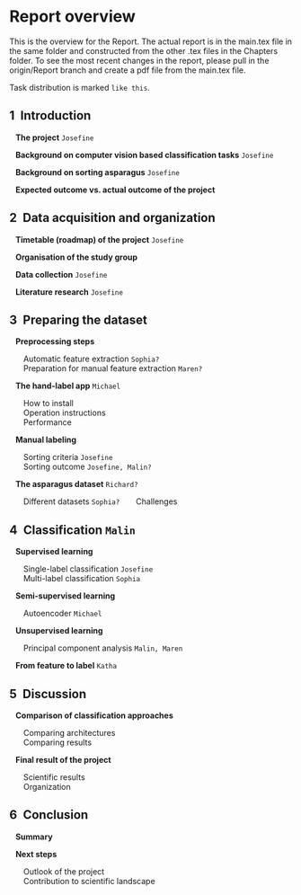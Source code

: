 # Report overview

This is the overview for the Report. The actual report is in the main.tex file in the same folder and constructed from the other .tex files in the Chapters folder. To see the most recent changes in the report, please pull in the origin/Report branch and create a pdf file from the main.tex file. 
    
Task distribution is marked `like this`.  

## 1&ensp;Introduction  
&ensp; **The project**  `Josefine`
  
&ensp; **Background on computer vision based classification tasks**  `Josefine`
  
&ensp; **Background on sorting asparagus**  `Josefine`
  
&ensp; **Expected outcome vs. actual outcome of the project**  

## 2&ensp;Data acquisition and organization
&ensp; **Timetable (roadmap) of the project**  `Josefine`
  
&ensp; **Organisation of the study group**  
  
&ensp; **Data collection**  `Josefine`
  
&ensp; **Literature research**  `Josefine`

## 3&ensp;Preparing the dataset
&ensp; **Preprocessing steps**  
  
&ensp;&ensp;&ensp; Automatic feature extraction  `Sophia?`  
&ensp;&ensp;&ensp; Preparation for manual feature extraction  `Maren?`  
  
&ensp; **The hand-label app**  `Michael`
  
&ensp;&ensp;&ensp; How to install  
&ensp;&ensp;&ensp; Operation instructions  
&ensp;&ensp;&ensp; Performance  
  
&ensp; **Manual labeling**  
  
&ensp;&ensp;&ensp; Sorting criteria  `Josefine`  
&ensp;&ensp;&ensp; Sorting outcome  `Josefine, Malin?`  
  
&ensp; **The asparagus dataset**  `Richard?` 
  
&ensp;&ensp;&ensp; Different datasets  `Sophia?`
&ensp;&ensp;&ensp; Challenges  
  
## 4&ensp;Classification `Malin`
&ensp; **Supervised learning**  
  
&ensp;&ensp;&ensp; Single-label classification  `Josefine`  
&ensp;&ensp;&ensp; Multi-label classification  `Sophia` 
  
&ensp; **Semi-supervised learning**  
  
&ensp;&ensp;&ensp; Autoencoder  `Michael` 
  
&ensp; **Unsupervised learning**  
  
&ensp;&ensp;&ensp; Principal component analysis  `Malin, Maren` 
  
&ensp; **From feature to label**  `Katha` 

## 5&ensp;Discussion
&ensp; **Comparison of classification approaches**  
  
&ensp;&ensp;&ensp; Comparing architectures  
&ensp;&ensp;&ensp; Comparing results

  
&ensp; **Final result of the project**  
  
&ensp;&ensp;&ensp; Scientific results  
&ensp;&ensp;&ensp; Organization   

## 6&ensp;Conclusion  
  
&ensp; **Summary**  
    
&ensp; **Next steps** 
  
&ensp;&ensp;&ensp; Outlook of the project  
&ensp;&ensp;&ensp; Contribution to scientific landscape  
